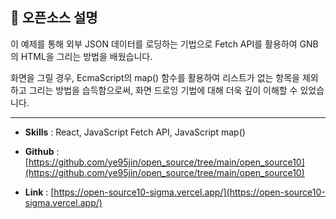 ## 📜 오픈소스 설명

이 예제를 통해 외부 JSON 데이터를 로딩하는 기법으로 Fetch API를 활용하여 GNB의 HTML을 그리는 방법을 배웠습니다.

화면을 그릴 경우, EcmaScript의 map() 함수를 활용하여 리스트가 없는 항목을 제외하고 그리는 방법을 습득함으로써, 화면 드로잉 기법에 대해 더욱 깊이 이해할 수 있었습니다.

---

- **Skills** : React, JavaScript Fetch API, JavaScript map()

- **Github** : [https://github.com/ye95jin/open_source/tree/main/open_source10](https://github.com/ye95jin/open_source/tree/main/open_source10)

- **Link** : [https://open-source10-sigma.vercel.app/](https://open-source10-sigma.vercel.app/)